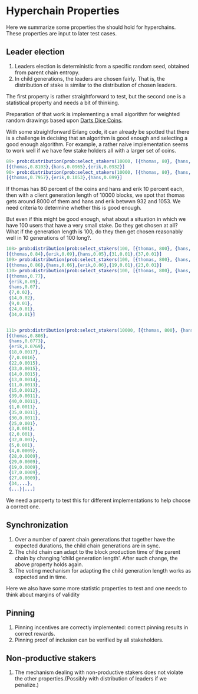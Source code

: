 # Hyperchain Properties

Here we summarize some properties the should hold for hyperchains. These properties are input to later test cases.


## Leader election

1. Leaders election is deterministic from a specific random seed, obtained from parent chain entropy.
2. In child generations, the leaders are chosen fairly. That is, the distribution of stake is similar to the distribution of chosen leaders.

The first property is rather straightforward to test, but the second one is a statistical property and needs a bit of thinking.

Preparation of that work is implementing a small algorithm for weighted random drawings based upon
[Darts Dice Coins](https://www.keithschwarz.com/darts-dice-coins/).

With some straightforward Erlang code, it can already be spotted that there is a challenge in decising that an
algorithm is good enough and selecting a good enough algorithm.
For example, a rather naive implementation seems to work well if we have few stake holders all with a larger set of coins.
```erlang
89> prob:distribution(prob:select_stakers(10000, [{thomas, 80}, {hans, 10}, {erik, 10}])).
[{thomas,0.8103},{hans,0.0965},{erik,0.0932}]
90> prob:distribution(prob:select_stakers(10000, [{thomas, 80}, {hans, 10}, {erik, 10}])).
[{thomas,0.7957},{erik,0.1053},{hans,0.099}]
```
If thomas has 80 percent of the coins and hans and erik 10 percent each, then with a client generation length of 10000 blocks, we
spot that thomas gets around 8000 of them and hans and erik betwwn 932 and 1053. We need criteria to determine whether this is good enough.

But even if this might be good enough, what about a situation in which we have 100 users that have a very small stake.
Do they get chosen at all? What if the generation length is 100, do they then get chosen reasonably well in 10 generations of 100 long?.

```erlang
108> prob:distribution(prob:select_stakers(100, [{thomas, 800}, {hans, 80}, {erik, 80}] ++ [{N, 1} || N <- lists:seq(1,40)])).
[{thomas,0.84},{erik,0.09},{hans,0.05},{31,0.01},{37,0.01}]
109> prob:distribution(prob:select_stakers(100, [{thomas, 800}, {hans, 80}, {erik, 80}] ++ [{N, 1} || N <- lists:seq(1,40)])).
[{thomas,0.86},{hans,0.06},{erik,0.06},{19,0.01},{23,0.01}]
110> prob:distribution(prob:select_stakers(100, [{thomas, 800}, {hans, 80}, {erik, 80}] ++ [{N, 1} || N <- lists:seq(1,40)])).
[{thomas,0.77},
 {erik,0.09},
 {hans,0.07},
 {7,0.02},
 {14,0.02},
 {9,0.01},
 {24,0.01},
 {34,0.01}]


111> prob:distribution(prob:select_stakers(10000, [{thomas, 800}, {hans, 80}, {erik, 80}] ++ [{N, 1} || N <- lists:seq(1,40)])).
[{thomas,0.808},
 {hans,0.0773},
 {erik,0.0769},
 {18,0.0017},
 {7,0.0016},
 {22,0.0015},
 {33,0.0015},
 {14,0.0015},
 {13,0.0014},
 {11,0.0013},
 {15,0.0012},
 {39,0.0011},
 {40,0.0011},
 {1,0.0011},
 {35,0.0011},
 {30,0.0011},
 {25,0.001},
 {3,0.001},
 {2,0.001},
 {32,0.001},
 {5,0.001},
 {4,0.0009},
 {28,0.0009},
 {29,0.0009},
 {19,0.0009},
 {17,0.0009},
 {27,0.0009},
 {34,...},
 {...}|...]
```

We need a property to test this for different implementations to help choose a correct one.



## Synchronization

1. Over a number of parent chain generations that together have the expected durations, the child chain generations are in sync.
2. The child chain can adapt to the block production time of the parent chain by changing 'child generation length'. After such change, the above property holds again.
3. The voting mechanism for adapting the child generation length works as expected and in time.

Here we also have some more statistic properties to test and one needs to think about margins of validity

## Pinning

1. Pinning incentives are correctly implemented: correct pinning results in correct rewards.
2. Pinning proof of inclusion can be verified by all stakeholders.


## Non-productive stakers

1. The mechanism dealing with non-productive stakers does not violate the other properties.(Possibly with distribution of leaders if we penalize.)


